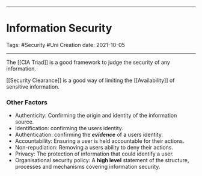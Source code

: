 -----------------------------------------------
# Information Security
Tags:  #Security #Uni 
Creation date: 2021-10-05

-----------------------------------------------

The [[CIA Triad]] is a good framework to judge the security of any information.

[[Security Clearance]] is a good way of limiting the [[Availability]] of sensitive information.

### Other Factors

- Authenticity: Confirming the origin and identity of the information source.
- Identification: confirming the users identity.
- Authentication: confirming the ***evidence*** of a users identity.
- Accountability: Ensuring a user is held accountable for their actions.
- Non-repudiation: Removing a users ability to deny their actions.
- Privacy: The protection of information that could identify a user.
- Organisational security policy: A **high level** statement of the structure, processes and mechanisms covering information security.





